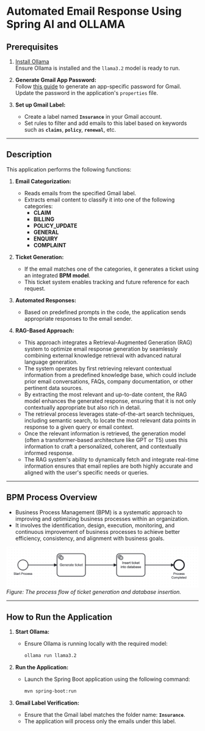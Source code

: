# Automated Email Response Using Spring AI and OLLAMA

## **Prerequisites**

1. [Install Ollama](https://ollama.com/library/llama3.2:3b)  
   Ensure Ollama is installed and the `llama3.2` model is ready to run.

2. **Generate Gmail App Password:**  
   Follow [this guide](https://knowledge.workspace.google.com/kb/how-to-create-app-passwords-000009237) to generate an app-specific password for Gmail. Update the password in the application's `properties` file.

3. **Set up Gmail Label:**
    - Create a label named **`Insurance`** in your Gmail account.
    - Set rules to filter and add emails to this label based on keywords such as **`claims`**, **`policy`**, **`renewal`**, etc.

---

## **Description**

This application performs the following functions:

1. **Email Categorization:**
    - Reads emails from the specified Gmail label.
    - Extracts email content to classify it into one of the following categories:
        - **CLAIM**
        - **BILLING**
        - **POLICY_UPDATE**
        - **GENERAL**
        - **ENQUIRY**
        - **COMPLAINT**

2. **Ticket Generation:**
    - If the email matches one of the categories, it generates a ticket using an integrated **BPM model**.
    - This ticket system enables tracking and future reference for each request.

3. **Automated Responses:**
    - Based on predefined prompts in the code, the application sends appropriate responses to the email sender.

4. **RAG-Based Approach:**
    - This approach integrates a Retrieval-Augmented Generation (RAG) system to optimize email response generation by seamlessly combining external knowledge retrieval with advanced natural language generation.
    - The system operates by first retrieving relevant contextual information from a predefined knowledge base, which could include prior email conversations, FAQs, company documentation, or other pertinent data sources.
    - By extracting the most relevant and up-to-date content, the RAG model enhances the generated response, ensuring that it is not only contextually appropriate but also rich in detail.
    - The retrieval process leverages state-of-the-art search techniques, including semantic search, to locate the most relevant data points in response to a given query or email context.
    - Once the relevant information is retrieved, the generation model (often a transformer-based architecture like GPT or T5) uses this information to craft a personalized, coherent, and contextually informed response.
    - The RAG system's ability to dynamically fetch and integrate real-time information ensures that email replies are both highly accurate and aligned with the user's specific needs or queries.

---
## **BPM Process Overview**

   - Business Process Management (BPM) is a systematic approach to improving and optimizing business processes within an organization.
   - It involves the identification, design, execution, monitoring, and continuous improvement of business processes to achieve better efficiency, consistency, and alignment with business goals.

![BPM Process Diagram](src/main/resources/images/image.png)  
*Figure: The process flow of ticket generation and database insertion.*

---
## **How to Run the Application**

1. **Start Ollama:**
    - Ensure Ollama is running locally with the required model:
      ```bash
      ollama run llama3.2
      ```

2. **Run the Application:**
    - Launch the Spring Boot application using the following command:
      ```bash
      mvn spring-boot:run
      ```

3. **Gmail Label Verification:**
    - Ensure that the Gmail label matches the folder name: **`Insurance`**.
    - The application will process only the emails under this label.
